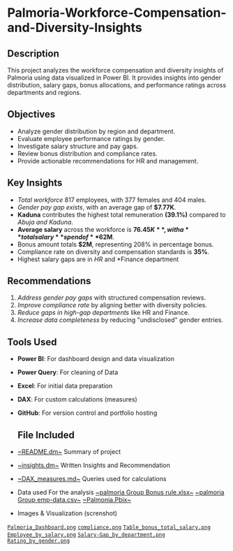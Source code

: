 # Palmoria-Workforce-Compensation-and-Diversity-Insights
## Description
This project analyzes the workforce compensation and diversity insights of Palmoria using data visualized in Power BI. It provides insights into gender distribution, salary 
gaps, bonus allocations, and performance ratings across departments and regions.

## Objectives
- Analyze gender distribution by region and department.
- Evaluate employee performance ratings by gender.
- Investigate salary structure and pay gaps.
- Review bonus distribution and compliance rates.
- Provide actionable recommendations for HR and management.

## Key Insights
- *Total workforce* 817 employees, with 377 females and 404 males.
- *Gender pay gap exists*, with an average gap of **$7.77K**.
- **Kaduna** contributes the highest total remuneration **(39.1%)** compared to *Abuja and Kaduna*.
- **Average salary** across the workforce is **$76.45K**, with a **total salary** spend of **$62M**.
- Bonus amount totals **$2M**, representing 208% in percentage bonus.
- Compliance rate on diversity and compensation standards is **35%**.
- Highest salary gaps are in *HR* and *Finance department

##  Recommendations
1. *Address gender pay gaps* with structured compensation reviews.
2. *Improve compliance rate* by aligning better with diversity policies.
3. *Reduce gaps in high-gap departments* like HR and Finance.
4. *Increase data completeness* by reducing "undisclosed" gender entries.

##  Tools Used
- **Power BI**: For dashboard design and data visualization
- **Power Query**: For cleaning of Data
- **Excel**: For initial data preparation
- **DAX**: For custom calculations (measures)
- **GitHub**: For version control and portfolio hosting

  ## File Included
- [~README.dm~](README.dm)  Summary of project 
-  [~insights.dm~](insights.dm) Written Insights and Recommendation 
- [~DAX_measures.md~](DAX_measures.md) Queries used for calculations
- Data used For the analysis
[~palmoria Group Bonus rule.xlsx~](palmoria_Group_Bonus_rule.xlsx) 
[~palmoria Group emp-data.csv~](palmoria_Group_emp-data.csv)
[~Palmonia.Pbix~](palmonia.pbix)

- Images & Visualization (screnshot)

 [`Palmoria_Dashboard.png`](Palmoria_Dashboard.png) [`compliance.png`](compliance.png) 
[`Table_bonus_total_salary.png`](Table_bonus_total_salary.png)
[`Employee_by_salary.png`](Employee_by_salary.png)
[`Salary-Gap_by_department.png`](Salary_gap_by_department.png)
[`Rating_by_gender.png`](Rating_by_gender.png)
